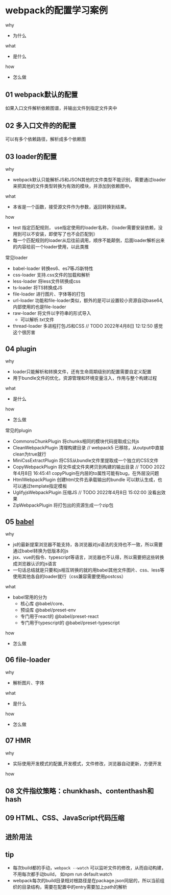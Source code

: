 # webpack的配置学习案例

why

- 为什么

what

- 是什么

how

- 怎么做

## 01 webpack默认的配置

如果入口文件解析依赖图谱，并输出文件到指定文件夹中

## 02 多入口文件的的配置

可以有多个依赖路径，解析成多个依赖图

## 03 loader的配置

why

- webpack默认只能解析JS和JSON其他的文件类型不能识别，需要通过loader来把其他的文件类型转换为有效的模块，并添加到依赖图中。

what

- 本省是一个函数，接受源文件作为参数，返回转换到结果。

how

- test 指定匹配规则， use指定使用的loader名称，（loader需要安装依赖，没用到可以不安装，即使写了也不会匹配到）
- 每一个匹配规则的loader从后往前调用，顺序不能颠倒，后面loader解析出来的内容给前一个loader使用，以此类推

常见loader

- babel-loader 转换es6、es7等JS新特性
- css-loader 支持.css文件的加载和解析
- less-loader 将less文件转换成css
- ts-loader 将TS转换成JS
- file-loader 进行图片、字体等的打包
- url-loader 功能和file-loader类似，额外的是可以设置较小资源自动base64,内部使用的也是file-loader
- raw-loader 将文件以字符串的形式导入  
  - 可以解析.txt文件
- thread-loader 多进程打包JS和CSS // TODO 2022年4月8日 12:12:50 感觉这个很厉害

## 04 plugin

why

- loader只能解析和转换文件，还有生命周期级别的配置需要自定义配置
- 用于bundle文件的优化，资源管理和环境变量注入，作用与整个构建过程

what

- 是什么

how

- 怎么做

常见的plugin

- CommonsChunkPlugin 将chunks相同的模块代码提取成公共js
- CleanWebpackPlugin  清理构建目录 // webpack5 已移除，从output中直接clean为true就行
- MiniCssExtractPlugin  将CSS从bundle文件里提取成一个独立的CSS文件
- CopyWebpackPlugin 将文件或文件夹拷贝到构建的输出目录  // TODO 2022年4月8日 16:45:41 copyPlugin在内层的to属性可能有bug，在外层没问题
- HtmlWebpackPlugin 创建html文件去承载输出的bundle 可以默认生成，也可以通过template指定模板
- UglifyjsWebpackPlugin 压缩JS // TODO 2022年4月8日 15:02:00 没看出效果
- ZipWebpackPlugin 将打包出的资源生成一个zip包

## 05 [babel](https://www.babeljs.cn/docs/)

why

- js的最新提案浏览器不能支持，各浏览器对js语法的支持也不一致，所以需要通过babel转换为低版本的js
- jsx、vue的指令、typescript等语言，浏览器也不认得，所以需要把这些转换成浏览器认识的js语言
- 一句话总结就是只要和js相互转换的就的用babel其他文件图片、css、less等使用其他各自的loader就行（css兼容需要使用postcss）

what

- babel常用的分为
  - 核心库 @babel/core、
  - 预设库 @babel/preset-env
  - 专门用于react的 @babel/preset-react
  - 专门用于typescript的 @babel/preset-typescript

how

- 怎么做

## 06 file-loader

why

- 解析图片、字体

what

- 是什么

how

- 怎么做

## 07 HMR

why

- 实际使用开发模式的配置,开发模式，文件修改，浏览器自动更新，方便开发

how

## 08 文件指纹策略：chunkhash、contenthash和hash

## 09 HTML、CSS、JavaScript代码压缩


## 进阶用法



## tip

- 每次build都的手动，`webpack --watch` 可以监听文件的修改，从而自动构建，不用每次都手动build， 如npm run default:watch
- webpack每次的build目录相对根路径是在package.json同层的，所以当前组织的目录结构，需要在配置中的entry需要加上path的解析
